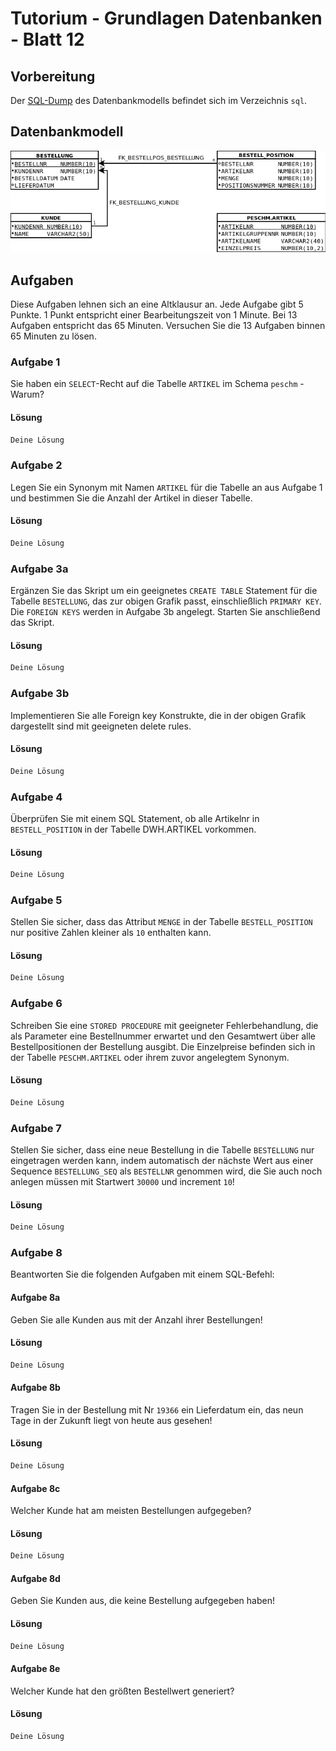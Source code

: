 # Tutorium - Grundlagen Datenbanken - Blatt 12

## Vorbereitung
Der [SQL-Dump](./sql/03_schema_altklausur.sql) des Datenbankmodells befindet sich im Verzeichnis `sql`.

## Datenbankmodell
![Databasemodell](./img/schema_alt_klausur.png)

## Aufgaben
Diese Aufgaben lehnen sich an eine Altklausur an. Jede Aufgabe gibt 5 Punkte. 1 Punkt entspricht einer Bearbeitungszeit von 1 Minute. Bei 13 Aufgaben entspricht das 65 Minuten. Versuchen Sie die 13 Aufgaben binnen 65 Minuten zu lösen.

### Aufgabe 1
Sie haben ein `SELECT`-Recht auf die Tabelle `ARTIKEL` im Schema `peschm` - Warum?

#### Lösung
```sql
Deine Lösung
```

### Aufgabe 2
Legen Sie ein Synonym mit Namen `ARTIKEL` für die Tabelle an aus Aufgabe 1 und bestimmen Sie die Anzahl der Artikel in dieser Tabelle.

#### Lösung
```sql
Deine Lösung
```

### Aufgabe 3a
Ergänzen Sie das Skript um ein geeignetes `CREATE TABLE` Statement für die Tabelle `BESTELLUNG`, das zur obigen Grafik passt, einschließlich `PRIMARY KEY`. Die `FOREIGN KEYS`  werden in Aufgabe 3b angelegt. Starten Sie anschließend das Skript.

#### Lösung
```sql
Deine Lösung
```

### Aufgabe 3b
Implementieren Sie alle Foreign key Konstrukte, die in der obigen Grafik dargestellt sind mit geeigneten delete rules.

#### Lösung
```sql
Deine Lösung
```

### Aufgabe 4
Überprüfen Sie mit einem SQL Statement, ob alle Artikelnr in `BESTELL_POSITION` in der Tabelle DWH.ARTIKEL vorkommen.

#### Lösung
```sql
Deine Lösung
```

### Aufgabe 5
Stellen Sie sicher, dass das Attribut `MENGE` in der Tabelle `BESTELL_POSITION` nur positive Zahlen kleiner als `10` enthalten kann.

#### Lösung
```sql
Deine Lösung
```

### Aufgabe 6
Schreiben Sie eine `STORED PROCEDURE` mit geeigneter Fehlerbehandlung, die als Parameter eine Bestellnummer erwartet und den Gesamtwert über alle Bestellpositionen der Bestellung ausgibt. Die Einzelpreise befinden sich in der Tabelle `PESCHM.ARTIKEL` oder ihrem zuvor angelegtem Synonym.

#### Lösung
```sql
Deine Lösung
```

### Aufgabe 7
Stellen Sie sicher, dass eine neue Bestellung in die Tabelle `BESTELLUNG` nur eingetragen werden kann, indem automatisch der nächste Wert aus einer Sequence `BESTELLUNG_SEQ` als `BESTELLNR` genommen wird, die Sie auch noch anlegen müssen mit Startwert `30000` und increment `10`!

#### Lösung
```sql
Deine Lösung
```

### Aufgabe 8
Beantworten Sie die folgenden Aufgaben mit einem SQL-Befehl:

#### Aufgabe 8a
Geben Sie alle Kunden aus mit der Anzahl ihrer Bestellungen!

#### Lösung
```sql
Deine Lösung
```

#### Aufgabe 8b
Tragen Sie in der Bestellung mit Nr `19366` ein Lieferdatum ein, das neun Tage in der Zukunft liegt von heute aus gesehen!

#### Lösung
```sql
Deine Lösung
```

#### Aufgabe 8c
Welcher Kunde hat am meisten Bestellungen aufgegeben?

#### Lösung
```sql
Deine Lösung
```

#### Aufgabe 8d
Geben Sie Kunden aus, die keine Bestellung aufgegeben haben!

#### Lösung
```sql
Deine Lösung
```

#### Aufgabe 8e
Welcher Kunde hat den größten Bestellwert generiert?

#### Lösung
```sql
Deine Lösung
```

